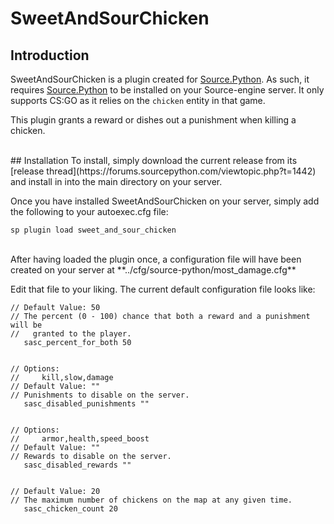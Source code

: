 # SweetAndSourChicken

## Introduction
SweetAndSourChicken is a plugin created for [Source.Python](https://github.com/Source-Python-Dev-Team/Source.Python).  As such, it requires [Source.Python](https://github.com/Source-Python-Dev-Team/Source.Python) to be installed on your Source-engine server.  It only supports CS:GO as it relies on the `chicken` entity in that game.

This plugin grants a reward or dishes out a punishment when killing a chicken.

<br>
## Installation
To install, simply download the current release from its [release thread](https://forums.sourcepython.com/viewtopic.php?t=1442) and install in into the main directory on your server.

Once you have installed SweetAndSourChicken on your server, simply add the following to your autoexec.cfg file:
```
sp plugin load sweet_and_sour_chicken
```

<br>
After having loaded the plugin once, a configuration file will have been created on your server at **../cfg/source-python/most_damage.cfg**

Edit that file to your liking.  The current default configuration file looks like:
```
// Default Value: 50
// The percent (0 - 100) chance that both a reward and a punishment will be
//   granted to the player.
   sasc_percent_for_both 50


// Options:
//     kill,slow,damage
// Default Value: ""
// Punishments to disable on the server.
   sasc_disabled_punishments ""


// Options:
//     armor,health,speed_boost
// Default Value: ""
// Rewards to disable on the server.
   sasc_disabled_rewards ""


// Default Value: 20
// The maximum number of chickens on the map at any given time.
   sasc_chicken_count 20
```
